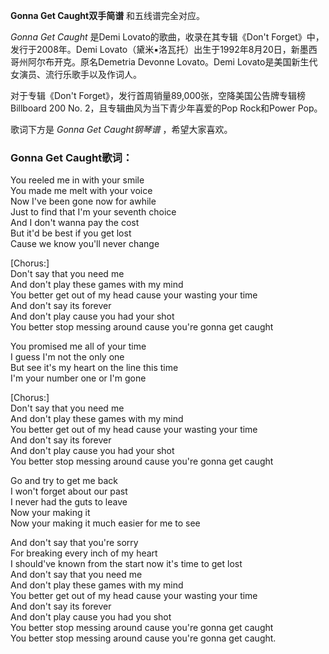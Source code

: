 

**Gonna Get Caught双手简谱** 和五线谱完全对应。

_Gonna Get Caught_ 是Demi Lovato的歌曲，收录在其专辑《Don't Forget》中，发行于2008年。Demi
Lovato（黛米▪洛瓦托）出生于1992年8月20日，新墨西哥州阿尔布开克。原名Demetria Devonne Lovato。Demi
Lovato是美国新生代女演员、流行乐歌手以及作词人。

对于专辑《Don't Forget》，发行首周销量89,000张，空降美国公告牌专辑榜Billboard 200 No.
2，且专辑曲风为当下青少年喜爱的Pop Rock和Power Pop。

歌词下方是 _Gonna Get Caught钢琴谱_ ，希望大家喜欢。

### Gonna Get Caught歌词：

You reeled me in with your smile  
You made me melt with your voice  
Now I've been gone now for awhile  
Just to find that I'm your seventh choice  
And I don't wanna pay the cost  
But it'd be best if you get lost  
Cause we know you'll never change

[Chorus:]  
Don't say that you need me  
And don't play these games with my mind  
You better get out of my head cause your wasting your time  
And don't say its forever  
And don't play cause you had your shot  
You better stop messing around cause you're gonna get caught

You promised me all of your time  
I guess I'm not the only one  
But see it's my heart on the line this time  
I'm your number one or I'm gone

[Chorus:]  
Don't say that you need me  
And don't play these games with my mind  
You better get out of my head cause your wasting your time  
And don't say its forever  
And don't play cause you had your shot  
You better stop messing around cause you're gonna get caught

Go and try to get me back  
I won't forget about our past  
I never had the guts to leave  
Now your making it  
Now your making it much easier for me to see

And don't say that you're sorry  
For breaking every inch of my heart  
I should've known from the start now it's time to get lost  
And don't say that you need me  
And don't play these games with my mind  
You better get out of my head cause your wasting your time  
And don't say its forever  
And don't play cause you had you shot  
You better stop messing around cause you're gonna get caught  
You better stop messing around cause you're gonna get caught.


